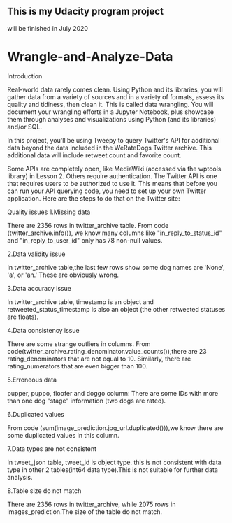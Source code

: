 ## This is my Udacity program project

will be finished in July 2020

# Wrangle-and-Analyze-Data

Introduction

Real-world data rarely comes clean. Using Python and its libraries, you will gather data from a variety of sources and in a variety of formats, assess its quality and tidiness, then clean it. This is called data wrangling. You will document your wrangling efforts in a Jupyter Notebook, plus showcase them through analyses and visualizations using Python (and its libraries) and/or SQL.


In this project, you'll be using Tweepy to query Twitter's API for additional data beyond the data included in the WeRateDogs Twitter archive. This additional data will include retweet count and favorite count.

Some APIs are completely open, like MediaWiki (accessed via the wptools library) in Lesson 2. Others require authentication. The Twitter API is one that requires users to be authorized to use it. This means that before you can run your API querying code, you need to set up your own Twitter application. Here are the steps to do that on the Twitter site:


Quality issues
1.Missing data

There are 2356 rows in twitter_archive table. From code (twitter_archive.info()), we know many columns like "in_reply_to_status_id" and "in_reply_to_user_id" only has 78 non-null values.

2.Data validity issue

In twitter_archive table,the last few rows show some dog names are 'None', 'a', or 'an.' These are obviously wrong.

3.Data accuracy issue

In twitter_archive table, timestamp is an object and retweeted_status_timestamp is also an object (the other retweeted statuses are floats).

4.Data consistency issue

There are some strange outliers in columns. From code(twitter_archive.rating_denominator.value_counts()),there are 23 rating_denominators that are not equal to 10. Similarly, there are rating_numerators that are even bigger than 100.

5.Erroneous data

pupper, puppo, floofer and doggo column: There are some IDs with more than one dog "stage" information (two dogs are rated).

6.Duplicated values

From code (sum(image_prediction.jpg_url.duplicated())),we know there are some duplicated values in this column.

7.Data types are not consistent

In tweet_json table, tweet_id is object type. this is not consistent with data type in other 2 tables(int64 data type).This is not suitable for further data analysis.

8.Table size do not match

There are 2356 rows in twitter_archive, while 2075 rows in images_prediction.The size of the table do not match.

